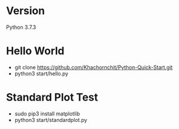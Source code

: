 # Version
Python 3.7.3

# Hello World
* git clone https://github.com/Khachornchit/Python-Quick-Start.git
* python3 start/hello.py

# Standard Plot Test
* sudo pip3 install matplotlib
* python3 start/standardplot.py
